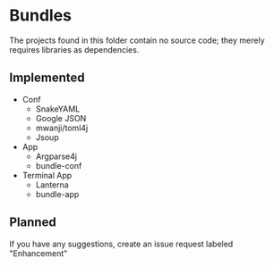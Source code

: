# Bundles

The projects found in this folder contain no source code; they merely requires libraries as dependencies.

## Implemented

* Conf
  * SnakeYAML
  * Google JSON
  * mwanji/toml4j
  * Jsoup
* App
  * Argparse4j
  * bundle-conf
* Terminal App
  * Lanterna
  * bundle-app

## Planned

If you have any suggestions, create an issue request labeled "Enhancement"
